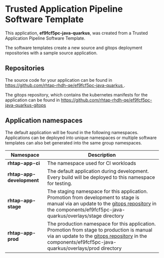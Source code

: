 # Trusted Application Pipeline Software Template

This application, **ef9fcf5pc-java-quarkus**, was created from a Trusted Application Pipeline Software Template.

The software templates create a new source and gitops deployment repositories with a sample source application. 

## Repositories

The source code for your application can be found in [https://github.com/rhtap-rhdh-qe/ef9fcf5pc-java-quarkus ](https://github.com/rhtap-rhdh-qe/ef9fcf5pc-java-quarkus ).
 
The gitops repository, which contains the kubernetes manifests for the application can be found in 
[https://github.com/rhtap-rhdh-qe/ef9fcf5pc-java-quarkus-gitops ](https://github.com/rhtap-rhdh-qe/ef9fcf5pc-java-quarkus-gitops ) 

## Application namespaces 

The default application will be found in the following namespaces. Applications can be deployed into unique namespaces or multiple software templates can also bet generated into the same group namespaces.  

|  Namespace   |  Description   |  
| -------- | -------- |
| **rhtap-app-ci** | The namespace used for CI workloads |
| **rhtap-app-development** | The default application during development. Every build will be deployed to this namespace for testing. |
| **rhtap-app-stage** | The staging namespace for this application. Promotion from development to stage is manual via an update to the [gitops repository](https://github.com/rhtap-rhdh-qe/ef9fcf5pc-java-quarkus-gitops ) in the components/ef9fcf5pc-java-quarkus/overlays/stage directory |
| **rhtap-app-prod** | The production namespace for this application. Promotion from stage to production is manual via an update to the [gitops repository](https://github.com/rhtap-rhdh-qe/ef9fcf5pc-java-quarkus-gitops ) in the components/ef9fcf5pc-java-quarkus/overlays/prod directory |